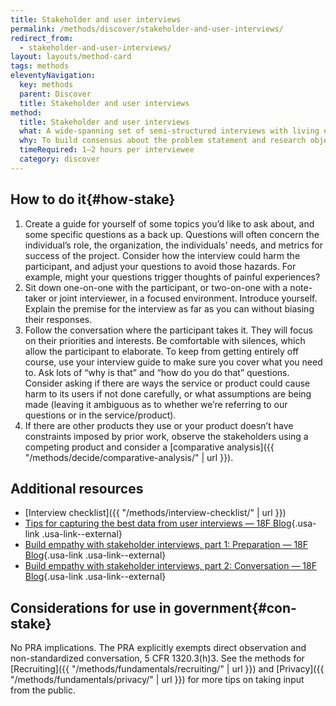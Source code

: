 ```yaml
---
title: Stakeholder and user interviews
permalink: /methods/discover/stakeholder-and-user-interviews/
redirect_from:
  - stakeholder-and-user-interviews/
layout: layouts/method-card
tags: methods
eleventyNavigation:
  key: methods
  parent: Discover
  title: Stakeholder and user interviews
method:
  title: Stakeholder and user interviews
  what: A wide-spanning set of semi-structured interviews with living experts who have an interest in a project’s success, including stakeholders and users.
  why: To build consensus about the problem statement and research objectives.
  timeRequired: 1–2 hours per interviewee
  category: discover
---
```


## How to do it{#how-stake}

  1. Create a guide for yourself of some topics you’d like to ask about, and some specific questions as a back up. Questions will often concern the individual’s role, the organization, the individuals’ needs, and metrics for success of the project. Consider how the interview could harm the participant, and adjust your questions to avoid those hazards. For example, might your questions trigger thoughts of painful experiences?
  1. Sit down one-on-one with the participant, or two-on-one with a note-taker or joint interviewer, in a focused environment. Introduce yourself. Explain the premise for the interview as far as you can without biasing their responses.
  1. Follow the conversation where the participant takes it. They will focus on their priorities and interests. Be comfortable with silences, which allow the participant to elaborate. To keep from getting entirely off course, use your interview guide to make sure you cover what you need to. Ask lots of “why is that” and “how do you do that” questions. Consider asking if there are ways the service or product could cause harm to its users if not done carefully, or what assumptions are being made (leaving it ambiguous as to whether we’re referring to our questions or in the service/product).
  1. If there are other products they use or your product doesn’t have constraints imposed by prior work, observe the stakeholders using a competing product and consider a [comparative analysis]({{ "/methods/decide/comparative-analysis/" | url }}).

<section class="method--section method--section--additional-resources" markdown="1">

## Additional resources

- [Interview checklist]({{ "/methods/interview-checklist/" | url }})
- [Tips for capturing the best data from user interviews — 18F Blog](https://18f.gsa.gov/2016/02/09/tips-for-capturing-the-best-data-from-user-interviews/){.usa-link .usa-link--external}
- [Build empathy with stakeholder interviews, part 1: Preparation — 18F Blog](https://18f.gsa.gov/2016/06/20/build-empathy-with-stakeholder-interviews-part-1-preparation/){.usa-link .usa-link--external}
- [Build empathy with stakeholder interviews, part 2: Conversation — 18F Blog](https://18f.gsa.gov/2016/07/22/building-empathy-with-stakeholder-interviews-part-2-conversation/){.usa-link .usa-link--external}

</section>

<section class="method--section method--section--government-considerations" markdown="1" >

## Considerations for use in government{#con-stake}

No PRA implications. The PRA explicitly exempts direct observation and non-standardized conversation, 5 CFR 1320.3(h)3. See the methods for [Recruiting]({{ "/methods/fundamentals/recruiting/" | url }}) and [Privacy]({{ "/methods/fundamentals/privacy/" | url }}) for more tips on taking input from the public.
</section>
